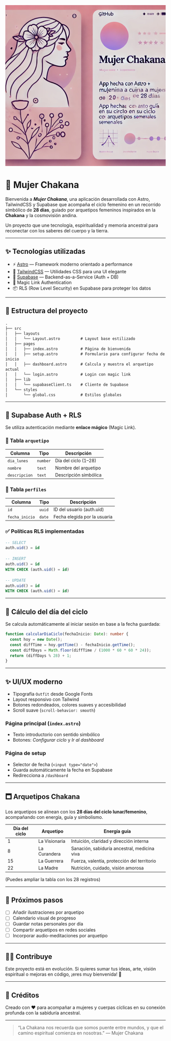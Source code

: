 <p align="center">
  <img src="public/mujer_chakana.webp" alt="Mujer Chakana" width="600" />
</p>

# 🌺 Mujer Chakana

Bienvenida a **_Mujer Chakana_**, una aplicación desarrollada con Astro, TailwindCSS y Supabase que acompaña el ciclo femenino en un recorrido simbólico de **28 días**, guiado por arquetipos femeninos inspirados en la **Chakana** y la cosmovisión andina.

Un proyecto que une tecnología, espiritualidad y memoria ancestral para reconectar con los saberes del cuerpo y la tierra.

---

## ✨ Tecnologías utilizadas

- ⚡️ [Astro](https://astro.build/) — Framework moderno orientado a performance
- 🎨 [TailwindCSS](https://tailwindcss.com/) — Utilidades CSS para una UI elegante
- 🧠 [Supabase](https://supabase.com/) — Backend-as-a-Service (Auth + DB)
- 📨 Magic Link Authentication
- 📦 RLS (Row Level Security) en Supabase para proteger los datos

---

## 📁 Estructura del proyecto

```
.
├── src
│   ├── layouts
│   │   └── Layout.astro         # Layout base estilizado
│   ├── pages
│   │   ├── index.astro          # Página de bienvenida
│   │   ├── setup.astro          # Formulario para configurar fecha de inicio
│   │   ├── dashboard.astro      # Calcula y muestra el arquetipo actual
│   │   └── login.astro          # Login con magic link
│   ├── lib
│   │   └── supabaseClient.ts    # Cliente de Supabase
│   └── styles
│       └── global.css           # Estilos globales
```

---

## 🔐 Supabase Auth + RLS

Se utiliza autenticación mediante **enlace mágico** (Magic Link).

### 🧱 Tabla `arquetipo`

| Columna       | Tipo     | Descripción           |
| ------------- | -------- | --------------------- |
| `dia_lunes`   | `number` | Día del ciclo (1–28)  |
| `nombre`      | `text`   | Nombre del arquetipo  |
| `descripcion` | `text`   | Descripción simbólica |

### 🧱 Tabla `perfiles`

| Columna        | Tipo   | Descripción                  |
| -------------- | ------ | ---------------------------- |
| `id`           | `uuid` | ID del usuario (auth.uid)    |
| `fecha_inicio` | `date` | Fecha elegida por la usuaria |

### ✅ Políticas RLS implementadas

```sql
-- SELECT
auth.uid() = id

-- INSERT
auth.uid() = id
WITH CHECK (auth.uid() = id)

-- UPDATE
auth.uid() = id
WITH CHECK (auth.uid() = id)
```

---

## 🧠 Cálculo del día del ciclo

Se calcula automáticamente al iniciar sesión en base a la fecha guardada:

```ts
function calcularDiaCiclo(fechaInicio: Date): number {
  const hoy = new Date();
  const diffTime = hoy.getTime() - fechaInicio.getTime();
  const diffDays = Math.floor(diffTime / (1000 * 60 * 60 * 24));
  return (diffDays % 28) + 1;
}
```

---

## ✨ UI/UX moderno

- Tipografía `Outfit` desde Google Fonts
- Layout responsivo con Tailwind
- Botones redondeados, colores suaves y accesibilidad
- Scroll suave (`scroll-behavior: smooth`)

### Página principal (`index.astro`)

- Texto introductorio con sentido simbólico
- Botones: _Configurar ciclo_ y _Ir al dashboard_

### Página de setup

- Selector de fecha (`<input type="date">`)
- Guarda automáticamente la fecha en Supabase
- Redirecciona a `/dashboard`

---

## 🗖️ Arquetipos Chakana

Los arquetipos se alinean con los **28 días del ciclo lunar/femenino**, acompañando con energía, guía y simbolismo.

| Día del ciclo | Arquetipo     | Energía guía                                 |
| ------------- | ------------- | -------------------------------------------- |
| 1             | La Visionaria | Intuición, claridad y dirección interna      |
| 8             | La Curandera  | Sanación, sabiduría ancestral, medicina viva |
| 15            | La Guerrera   | Fuerza, valentía, protección del territorio  |
| 22            | La Madre      | Nutrición, cuidado, visión amorosa           |

(Puedes ampliar la tabla con los 28 registros)

---

## 🧪 Próximos pasos

- [ ] Añadir ilustraciones por arquetipo
- [ ] Calendario visual de progreso
- [ ] Guardar notas personales por día
- [ ] Compartir arquetipos en redes sociales
- [ ] Incorporar audio-meditaciones por arquetipo

---

## 🧘‍♀️ Contribuye

Este proyecto está en evolución. Si quieres sumar tus ideas, arte, visión espiritual o mejoras en código, ¡eres muy bienvenida! 🌈

---

## 💖 Créditos

Creado con ❤️ para acompañar a mujeres y cuerpas cíclicas en su conexión profunda con la sabiduría ancestral.

---

> “La Chakana nos recuerda que somos puente entre mundos, y que el camino espiritual comienza en nosotras.” — Mujer Chakana
